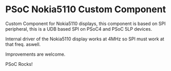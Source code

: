 # PSoC Nokia5110 Custom Component

Custom Component for Nokia5110 displays, this component is based on SPI peripheral, this is a UDB based SPI on PSoC4 and PSoC 5LP devices.

Internal driver of the Nokia5110 display works at 4MHz so SPI must work at that freq. aswell.

Improvements are welcome.

PSoC Rocks!